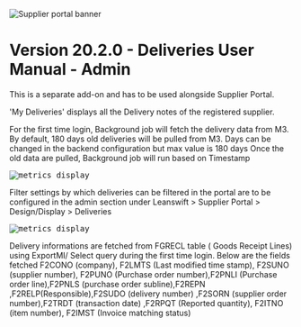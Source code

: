 ![Supplier portal banner](../../../../images/banner-supplier-portal.jpg)

# Version 20.2.0 - Deliveries User Manual - Admin

This is a separate add-on and has to be used alongside Supplier Portal.


&#39;My Deliveries&#39; displays all the Delivery notes of the registered supplier. 

For the first time login, Background job will fetch the delivery data from M3. By default, 180 days old deliveries will be pulled from M3. Days can be changed in the backend configuration but max value is 180 days
Once the old data are pulled, Background job will run based on Timestamp

<kbd>
<img alt="metrics display" src="../../images/usermanual/delivery-setting.png"> 
</kbd>

Filter settings by which deliveries can be filtered in the portal are to be configured in the admin section under Leanswift > Supplier Portal > Design/Display > Deliveries

<kbd>
<img alt="metrics display" src="../../images/usermanual/deliveries-filter-setting.png"> 
</kbd>

Delivery informations are fetched from FGRECL table ( Goods Receipt Lines) using ExportMI/ Select query during the first time login. Below are the fields fetched F2CONO (company), F2LMTS (Last modified time stamp), F2SUNO (supplier number), F2PUNO (Purchase order number),F2PNLI (Purchase order line),F2PNLS (purchase order subline),F2REPN ,F2RELP(Responsible),F2SUDO (delivery number) ,F2SORN (supplier order number),F2TRDT (transaction date) ,F2RPQT (Reported quantity), F2ITNO (item number), F2IMST (Invoice matching status)
